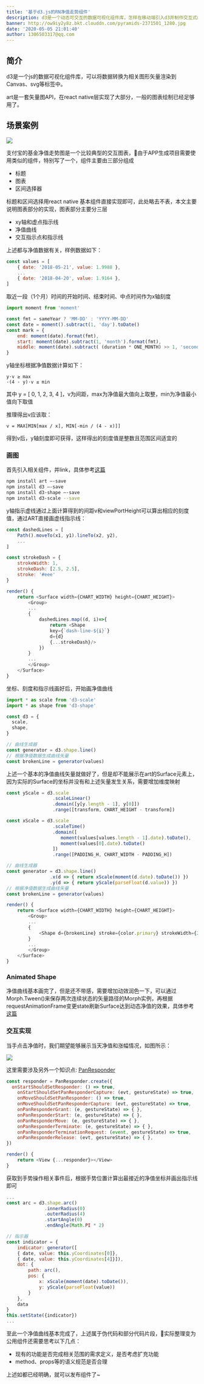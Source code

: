 ```yaml
---
title: '基于d3.js的RN净值走势组件'
description: d3是一个动态可交互的数据可视化组件库，怎样在移动端引入d3并制作交互式的数据可视化组件~
banner: http://ow9iy2y8z.bkt.clouddn.com/pyramids-2371501_1280.jpg
date: '2020-05-05 21:01:40'
author: 1306503317@qq.com
---
```


## 简介

d3是一个js的数据可视化组件库，可以将数据转换为相关图形矢量渲染到Canvas、svg等标签中。

art是一套矢量图API，在react native层实现了大部分，一般的图表绘制已经足够用了。

## 场景案例

![](http://ow9iy2y8z.bkt.clouddn.com/WechatIMG177.jpeg)

支付宝的基金净值走势图是一个比较典型的交互图表，由于APP生成项目需要使用类似的组件，特别写了一个，组件主要由三部分组成

- 标题
- 图表
- 区间选择器

标题和区间选择用react native 基本组件直接实现即可，此处略去不表，本文主要说明图表部分的实现，图表部分主要分三层

- xy轴和虚点指示线
- 净值曲线
- 交互指示点和指示线

上述都与净值数据有关，样例数据如下：

```js
const values = [
    { date: '2018-05-21', value: 1.9988 },
    ...
    { date: '2018-04-20', value: 1.9164 },
]
```

取近一段（1个月）时间的开始时间、结束时间、中点时间作为x轴刻度

```js
import moment from 'moment'

const fmt = sameYear ? 'MM-DD' : 'YYYY-MM-DD'
const date = moment().subtract(1, 'day').toDate()
const mark = {
    end: moment(date).format(fmt),
    start: moment(date).subtract(1, 'month').format(fmt),
    middle: moment(date).subtract( (duration * ONE_MONTH) >> 1, 'second').format(fmt)
}
```

y轴坐标根据净值数据计算如下：

```
y·v ≥ max
-(4 - y)·v ≤ min
```

其中 y = [ 0, 1, 2, 3, 4 ]，v为间距，max为净值最大值向上取整，min为净值最小值向下取值

推理得出v应该取：

```
v = MAX[MIN[max / x], MIN[-min / (4 - x)]]
```

得到v后，y轴刻度即可获得，这样得出的刻度值是整数且范围区间适宜的

### 画图


首先引入相关组件，并link，具体参考[这篇](https://facebook.github.io/react-native/docs/linking-libraries-ios.html)

```sh
npm install art —-save
npm install d3 —-save
npm install d3-shape —-save
npm install d3-scale --save
```

y轴指示虚线通过上面计算得到的间距v和viewPortHeight可以算出相应的刻度值，通过ART直接画虚线指示线：

```js
const dashedLines = [
    Path().moveTo(x1, y1).lineTo(x2, y2),
    ...
]

const strokeDash = {
    strokeWidth: 1,
    strokeDash: [2.5, 2.5],
    stroke: '#eee'
}

render() {
    return <Surface width={CHART_WIDTH} height={CHART_HEIGHT}>
        <Group>
        ...
		{
			dashedLines.map((d, i)=>{
				return <Shape
				key={`dash-line-${i}`}
				d={d}
				{...strokeDash}/>
			})
		}
		...
		</Group>
    </Surface>
}

```

坐标、刻度和指示线画好后，开始画净值曲线

```js
import * as scale from 'd3-scale'
import * as shape from 'd3-shape'

const d3 = {
  scale,
  shape,
}

// 曲线生成器
const generator = d3.shape.line()
// 根据净值数据生成曲线矢量
const brokenLine = generator(values)
```

上述一个基本的净值曲线矢量就做好了，但是却不能展示在art的Surface元素上，因为实际的Surface的坐标并没有和上述矢量发生关系，需要增加维度映射

```js
const yScale = d3.scale
		         .scaleLinear()
		         .domain([y[y.length - 1], y[0]])
		         .range([transform, CHART_HEIGHT - transform])

const xScale = d3.scale
                 .scaleTime()
                 .domain([
            	    moment(values[values.length - 1].date).toDate(),
            	    moment(values[0].date).toDate()
                 ])
                 .range([PADDING_H, CHART_WIDTH - PADDING_H])

// 曲线生成器
const generator = d3.shape.line()
				.x(d => { return xScale(moment(d.date).toDate()) })
				.y(d => { return yScale(parseFloat(d.value)) })
// 根据净值数据生成曲线矢量
const brokenLine = generator(values)

render() {
    return <Surface width={CHART_WIDTH} height={CHART_HEIGHT}>
        <Group>
        ...
		{
			<Shape d={brokenLine} stroke={color.primary} strokeWidth={2}/>
		}
		...
		</Group>
    </Surface>
}

```

### Animated Shape

净值曲线基本画完了，但是还不带感，需要增加动效润色一下，可以通过Morph.Tween()来保存两次连续状态的矢量路径的Morph实例，再根据requestAnimationFrame变更state刷新Surface达到动态净值的效果，具体参考[这篇](https://hswolff.com/blog/react-native-art-and-d3/)

### 交互实现

当手点击净值时，我们期望能够展示当天净值和涨幅情况，如图所示：

![](http://ow9iy2y8z.bkt.clouddn.com/WechatIMG178.jpeg)

这里需要涉及另外一个知识点: [PanResponder](https://facebook.github.io/react-native/docs/panresponder.html)

```js
const responder = PanResponder.create({
  onStartShouldSetResponder: () => true,
	onStartShouldSetPanResponderCapture: (evt, gestureState) => true,
	onMoveShouldSetPanResponder: () => true,
	onMoveShouldSetPanResponderCapture: (evt, gestureState) => true,
	onPanResponderGrant: (e, gestureState) => { },
	onPanResponderStart: (e, gestureState) => { },
	onPanResponderMove: (e, gestureState) => { },
	onPanResponderTerminate: (e, gestureState) => { },
	onPanResponderTerminationRequest: (event, gestureState) => true,
	onPanResponderRelease: (evt, gestureState) => { },
})

render() {
    return <View {...responder}></View>
}
```

获取到手势操作相关事件后，根据手势位置计算出最接近的净值坐标并画出指示线即可

```js
...
const arc = d3.shape.arc()
			  .innerRadius(0)
			  .outerRadius(4)
			  .startAngle(0)
			  .endAngle(Math.PI * 2)

// 指示器
const indicator = {
    indicator: generator([
    { date, value: this.yCoordinates[0]},
	{ date, value: this.yCoordinates[4]}]),
	dot: {
		path: arc(),
		pos: {
		    x: xScale(moment(date).toDate()),
			y: yScale(parseFloat(value))
		}
	},
	data
}
this.setState({indicator})
...
```

至此一个净值曲线基本完成了，上述属于伪代码和部分代码片段，实际整理变为公用组件还需要思考以下几点：

- 现有的功能是否完成相关范围的需求定义，是否考虑扩充功能
- method、props等的语义规范是否合理

上述如都已经明确，就可以发布组件了~




